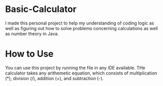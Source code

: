# Basic-Calculator

I made this personal project to help my understanding of coding logic as well as figuring out how to solve problems concerning calculations as well as number theory in Java.

# How to Use

You can use this project by running the file in any IDE available. THe calculator takes any arithemetic equation, which consists of multiplication (*), division (/), addition (+), and subtraction (-).
